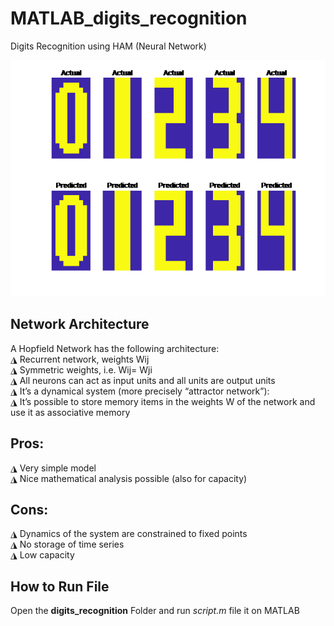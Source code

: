 # MATLAB_digits_recognition
Digits Recognition using HAM (Neural Network)

![Sample Image](/digits_recognition/sample.png)

## Network Architecture
A Hopfield Network has the following architecture:\
◮ Recurrent network, weights Wij\
◮ Symmetric weights, i.e. Wij= Wji\
◮ All neurons can act as input units and all units are output units\
◮ It’s a dynamical system (more precisely “attractor network”):\
◮ It’s possible to store memory items in the weights W of the network and use it as associative memory

## Pros:
◮ Very simple model\
◮ Nice mathematical analysis possible (also for capacity)

## Cons:
◮ Dynamics of the system are constrained to fixed points\
◮ No storage of time series\
◮ Low capacity

## How to Run File
Open the **digits_recognition** Folder and run *script.m* file it on MATLAB

